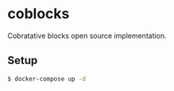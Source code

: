 # coblocks

Cobratative blocks open source implementation.

## Setup

```sh
$ docker-compose up -d
```
